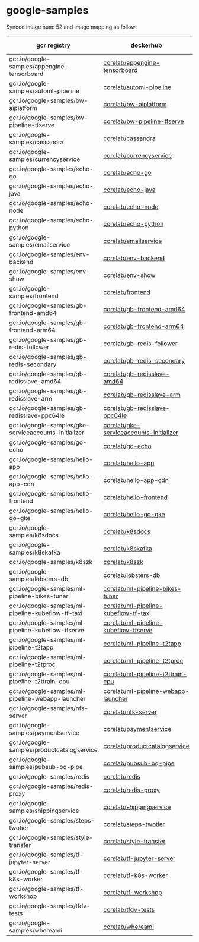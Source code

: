 # google-samples


Synced image num: 52 and image mapping as follow:



|  gcr registry | dockerhub | tags num |
|-------------- | -------------- | -------------- | 
| gcr.io/google-samples/appengine-tensorboard | [corelab/appengine-tensorboard](https://hub.docker.com/r/corelab/appengine-tensorboard) | 2 | 
| gcr.io/google-samples/automl-pipeline | [corelab/automl-pipeline](https://hub.docker.com/r/corelab/automl-pipeline) | 1 | 
| gcr.io/google-samples/bw-aiplatform | [corelab/bw-aiplatform](https://hub.docker.com/r/corelab/bw-aiplatform) | 1 | 
| gcr.io/google-samples/bw-pipeline-tfserve | [corelab/bw-pipeline-tfserve](https://hub.docker.com/r/corelab/bw-pipeline-tfserve) | 2 | 
| gcr.io/google-samples/cassandra | [corelab/cassandra](https://hub.docker.com/r/corelab/cassandra) | 6 | 
| gcr.io/google-samples/currencyservice | [corelab/currencyservice](https://hub.docker.com/r/corelab/currencyservice) | 1 | 
| gcr.io/google-samples/echo-go | [corelab/echo-go](https://hub.docker.com/r/corelab/echo-go) | 2 | 
| gcr.io/google-samples/echo-java | [corelab/echo-java](https://hub.docker.com/r/corelab/echo-java) | 1 | 
| gcr.io/google-samples/echo-node | [corelab/echo-node](https://hub.docker.com/r/corelab/echo-node) | 1 | 
| gcr.io/google-samples/echo-python | [corelab/echo-python](https://hub.docker.com/r/corelab/echo-python) | 1 | 
| gcr.io/google-samples/emailservice | [corelab/emailservice](https://hub.docker.com/r/corelab/emailservice) | 1 | 
| gcr.io/google-samples/env-backend | [corelab/env-backend](https://hub.docker.com/r/corelab/env-backend) | 2 | 
| gcr.io/google-samples/env-show | [corelab/env-show](https://hub.docker.com/r/corelab/env-show) | 2 | 
| gcr.io/google-samples/frontend | [corelab/frontend](https://hub.docker.com/r/corelab/frontend) | 1 | 
| gcr.io/google-samples/gb-frontend-amd64 | [corelab/gb-frontend-amd64](https://hub.docker.com/r/corelab/gb-frontend-amd64) | 2 | 
| gcr.io/google-samples/gb-frontend-arm64 | [corelab/gb-frontend-arm64](https://hub.docker.com/r/corelab/gb-frontend-arm64) | 2 | 
| gcr.io/google-samples/gb-redis-follower | [corelab/gb-redis-follower](https://hub.docker.com/r/corelab/gb-redis-follower) | 2 | 
| gcr.io/google-samples/gb-redis-secondary | [corelab/gb-redis-secondary](https://hub.docker.com/r/corelab/gb-redis-secondary) | 1 | 
| gcr.io/google-samples/gb-redisslave-amd64 | [corelab/gb-redisslave-amd64](https://hub.docker.com/r/corelab/gb-redisslave-amd64) | 2 | 
| gcr.io/google-samples/gb-redisslave-arm | [corelab/gb-redisslave-arm](https://hub.docker.com/r/corelab/gb-redisslave-arm) | 2 | 
| gcr.io/google-samples/gb-redisslave-ppc64le | [corelab/gb-redisslave-ppc64le](https://hub.docker.com/r/corelab/gb-redisslave-ppc64le) | 2 | 
| gcr.io/google-samples/gke-serviceaccounts-initializer | [corelab/gke-serviceaccounts-initializer](https://hub.docker.com/r/corelab/gke-serviceaccounts-initializer) | 1 | 
| gcr.io/google-samples/go-echo | [corelab/go-echo](https://hub.docker.com/r/corelab/go-echo) | 2 | 
| gcr.io/google-samples/hello-app | [corelab/hello-app](https://hub.docker.com/r/corelab/hello-app) | 2 | 
| gcr.io/google-samples/hello-app-cdn | [corelab/hello-app-cdn](https://hub.docker.com/r/corelab/hello-app-cdn) | 1 | 
| gcr.io/google-samples/hello-frontend | [corelab/hello-frontend](https://hub.docker.com/r/corelab/hello-frontend) | 1 | 
| gcr.io/google-samples/hello-go-gke | [corelab/hello-go-gke](https://hub.docker.com/r/corelab/hello-go-gke) | 1 | 
| gcr.io/google-samples/k8sdocs | [corelab/k8sdocs](https://hub.docker.com/r/corelab/k8sdocs) | 2 | 
| gcr.io/google-samples/k8skafka | [corelab/k8skafka](https://hub.docker.com/r/corelab/k8skafka) | 1 | 
| gcr.io/google-samples/k8szk | [corelab/k8szk](https://hub.docker.com/r/corelab/k8szk) | 3 | 
| gcr.io/google-samples/lobsters-db | [corelab/lobsters-db](https://hub.docker.com/r/corelab/lobsters-db) | 2 | 
| gcr.io/google-samples/ml-pipeline-bikes-tuner | [corelab/ml-pipeline-bikes-tuner](https://hub.docker.com/r/corelab/ml-pipeline-bikes-tuner) | 1 | 
| gcr.io/google-samples/ml-pipeline-kubeflow-tf-taxi | [corelab/ml-pipeline-kubeflow-tf-taxi](https://hub.docker.com/r/corelab/ml-pipeline-kubeflow-tf-taxi) | 1 | 
| gcr.io/google-samples/ml-pipeline-kubeflow-tfserve | [corelab/ml-pipeline-kubeflow-tfserve](https://hub.docker.com/r/corelab/ml-pipeline-kubeflow-tfserve) | 4 | 
| gcr.io/google-samples/ml-pipeline-t2tapp | [corelab/ml-pipeline-t2tapp](https://hub.docker.com/r/corelab/ml-pipeline-t2tapp) | 4 | 
| gcr.io/google-samples/ml-pipeline-t2tproc | [corelab/ml-pipeline-t2tproc](https://hub.docker.com/r/corelab/ml-pipeline-t2tproc) | 1 | 
| gcr.io/google-samples/ml-pipeline-t2ttrain-cpu | [corelab/ml-pipeline-t2ttrain-cpu](https://hub.docker.com/r/corelab/ml-pipeline-t2ttrain-cpu) | 1 | 
| gcr.io/google-samples/ml-pipeline-webapp-launcher | [corelab/ml-pipeline-webapp-launcher](https://hub.docker.com/r/corelab/ml-pipeline-webapp-launcher) | 5 | 
| gcr.io/google-samples/nfs-server | [corelab/nfs-server](https://hub.docker.com/r/corelab/nfs-server) | 2 | 
| gcr.io/google-samples/paymentservice | [corelab/paymentservice](https://hub.docker.com/r/corelab/paymentservice) | 1 | 
| gcr.io/google-samples/productcatalogservice | [corelab/productcatalogservice](https://hub.docker.com/r/corelab/productcatalogservice) | 1 | 
| gcr.io/google-samples/pubsub-bq-pipe | [corelab/pubsub-bq-pipe](https://hub.docker.com/r/corelab/pubsub-bq-pipe) | 5 | 
| gcr.io/google-samples/redis | [corelab/redis](https://hub.docker.com/r/corelab/redis) | 1 | 
| gcr.io/google-samples/redis-proxy | [corelab/redis-proxy](https://hub.docker.com/r/corelab/redis-proxy) | 1 | 
| gcr.io/google-samples/shippingservice | [corelab/shippingservice](https://hub.docker.com/r/corelab/shippingservice) | 1 | 
| gcr.io/google-samples/steps-twotier | [corelab/steps-twotier](https://hub.docker.com/r/corelab/steps-twotier) | 2 | 
| gcr.io/google-samples/style-transfer | [corelab/style-transfer](https://hub.docker.com/r/corelab/style-transfer) | 1 | 
| gcr.io/google-samples/tf-jupyter-server | [corelab/tf-jupyter-server](https://hub.docker.com/r/corelab/tf-jupyter-server) | 1 | 
| gcr.io/google-samples/tf-k8s-worker | [corelab/tf-k8s-worker](https://hub.docker.com/r/corelab/tf-k8s-worker) | 1 | 
| gcr.io/google-samples/tf-workshop | [corelab/tf-workshop](https://hub.docker.com/r/corelab/tf-workshop) | 7 | 
| gcr.io/google-samples/tfdv-tests | [corelab/tfdv-tests](https://hub.docker.com/r/corelab/tfdv-tests) | 1 | 
| gcr.io/google-samples/whereami | [corelab/whereami](https://hub.docker.com/r/corelab/whereami) | 11 | 

